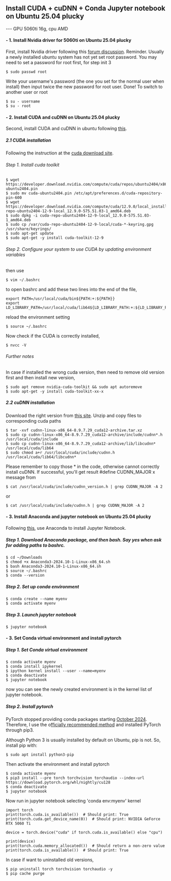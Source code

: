 ## Install CUDA + cuDNN + Conda Jupyter notebook on Ubuntu 25.04 plucky

--- GPU 5060ti 16g, cpu AMD

#### - 1. Install Nvidia driver for 5060ti on Ubuntu 25.04 plucky
First, install Nvidia driver following this [forum discussion](https://forums.developer.nvidia.com/t/we-would-like-to-know-when-the-nvidia-drivers-for-5060ti-on-ubuntu-will-be-released/331207/2).
Reminder. Usually a newly installed ubuntu system has not yet set root password. You may need to set a password for root first, for step init 3
```
$ sudo passwd root
```
Write your username's password (the one you set for the normal user when install)
then input twice the new password for root user. Done!
To switch to another user or root
```
$ su - username
$ su - root
```

#### - 2. Install CUDA and cuDNN on Ubuntu 25.04 plucky
Second, install CUDA and cuDNN in ubuntu following [this](https://zhuanlan.zhihu.com/p/691711768).
##### 2.1 CUDA installation
Following the instruction at the [cuda download site](https://developer.nvidia.com/cuda-downloads?target_os=Linux&target_arch=x86_64&Distribution=Ubuntu).
###### Step 1. Install cuda toolkit
```
$ wget https://developer.download.nvidia.com/compute/cuda/repos/ubuntu2404/x86_64/cuda-ubuntu2404.pin
$ sudo mv cuda-ubuntu2404.pin /etc/apt/preferences.d/cuda-repository-pin-600
$ wget https://developer.download.nvidia.com/compute/cuda/12.9.0/local_installers/cuda-repo-ubuntu2404-12-9-local_12.9.0-575.51.03-1_amd64.deb
$ sudo dpkg -i cuda-repo-ubuntu2404-12-9-local_12.9.0-575.51.03-1_amd64.deb
$ sudo cp /var/cuda-repo-ubuntu2404-12-9-local/cuda-*-keyring.gpg /usr/share/keyrings/
$ sudo apt-get update
$ sudo apt-get -y install cuda-toolkit-12-9
```
###### Step 2. Configure your system to use CUDA by updating environment variables
then use 
```
$ vim ~/.bashrc
```
to open bashrc and add these two lines into the end of the file,
```
export PATH=/usr/local/cuda/bin${PATH:+:${PATH}}
export LD_LIBRARY_PATH=/usr/local/cuda/lib64${LD_LIBRARY_PATH:+:${LD_LIBRARY_PATH}}
```
reload the environment setting
```
$ source ~/.bashrc
```
Now check if the CUDA is correctly installed,
```
$ nvcc -V
```
###### Further notes

In case if installed the wrong cuda version, then need to remove old version first and then install new version,
```
$ sudo apt remove nvidia-cuda-toolkit && sudo apt autoremove
$ sudo apt-get -y install cuda-toolkit-xx-x
```

##### 2.2 cuDNN installation
Download the right version from [this site](https://developer.nvidia.com/rdp/cudnn-archive). Unzip and copy files to corresponding cuda paths
```
$ tar -xvf cudnn-linux-x86_64-8.9.7.29_cuda12-archive.tar.xz 
$ sudo cp cudnn-linux-x86_64-8.9.7.29_cuda12-archive/include/cudnn*.h    /usr/local/cuda/include
$ sudo cp cudnn-linux-x86_64-8.9.7.29_cuda12-archive/lib/libcudnn*    /usr/local/cuda/lib64
$ sudo chmod a+r /usr/local/cuda/include/cudnn.h   /usr/local/cuda/lib64/libcudnn*
```
Please remember to copy those * in the code, otherwise cannot correctly install cuDNN. If successful, you'll get result #define CUDNN_MAJOR x message from 
```
$ cat /usr/local/cuda/include/cudnn_version.h | grep CUDNN_MAJOR -A 2
```
or 
```
$ cat /usr/local/cuda/include/cudnn.h | grep CUDNN_MAJOR -A 2
```

#### - 3. Install Anaconda and jupyter notebook on Ubuntu 25.04 plucky
Following [this](https://www.geeksforgeeks.org/how-to-install-jupyter-notebook-in-linux/), use Anaconda to install Jupyter Notebook.
##### Step 1. Download Anaconda package, and then bash. Say yes when ask for adding paths to bashrc.
```
$ cd ~/Downloads
$ chmod +x Anaconda3-2024.10-1-Linux-x86_64.sh
$ bash Anaconda3-2024.10-1-Linux-x86_64.sh
$ source ~/.bashrc
$ conda --version
```
##### Step 2. Set up conda environment
```
$ conda create --name myenv 
$ conda activate myenv
```
##### Step 3. Launch jupyter notebook
```
$ jupyter notebook
```
#### - 3. Set Conda virtual environment and install pytorch
##### Step 1. Set Conda virtual environment
```
$ conda activate myenv
$ conda install ipykernel 
$ ipython kernel install --user --name=myenv
$ conda deactivate
$ jupyter notebook
```
now you can see the newly created environment is in the kernel list of jupyter notebook.
##### Step 2. Install pytorch
PyTorch stopped providing conda packages starting [October 2024](https://github.com/pytorch/pytorch/issues/138506). Therefore, I use the o[fficially recommended method](https://pytorch.org/get-started/locally/) and installed PyTorch through pip3.

Although Python 3 is usually installed by default on Ubuntu, pip is not. So, install pip with:
```
$ sudo apt install python3-pip
```
Then activate the environment and install pytorch
```
$ conda activate myenv
$ pip3 install --pre torch torchvision torchaudio --index-url https://download.pytorch.org/whl/nightly/cu128
$ conda deactivate
$ jupyter notebook
```
Now run in jupyter notebook selecting 'conda env:myenv' kernel
```
import torch
print(torch.cuda.is_available())  # Should print: True
print(torch.cuda.get_device_name(0))  # Should print: NVIDIA GeForce RTX 5060 Ti

device = torch.device("cuda" if torch.cuda.is_available() else "cpu")

print(device)
print(torch.cuda.memory_allocated())  # Should return a non-zero value
print(torch.cuda.is_available())  # Should print: True
```

In case if want to uninstalled old versions,
```
$ pip uninstall torch torchvision torchaudio -y
$ pip cache purge
```






